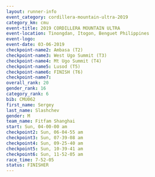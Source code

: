 ```yaml
---
layout: runner-info 
event_category: cordillera-mountain-ultra-2019 
category_km: cmu 
event-title: 2019 CORDILLERA MOUNTAIN ULTRA 
event-location: Tinongdan, Itogon, Benguet Philippines 
event-logo: 
event-date: 03-06-2019 
checkpoint-name2: Ambasa (T2) 
checkpoint-name3: West Ugo Summit (T3) 
checkpoint-name4: Mt Ugo Summit (T4) 
checkpoint-name5: Lusod (T5) 
checkpoint-name6: FINISH (T6) 
checkpoint-name7: 
overall_rank: 20
gender_rank: 16
category_rank: 6
bib: CMU062
first_name: Sergey
last_name: Slashchev
gender: M
team_name: Fitfam Shanghai
start: Sun, 04-00-00 am
checkpoint2: Sun, 06-04-55 am
checkpoint3: Sun, 07-39-08 am
checkpoint4: Sun, 09-25-40 am
checkpoint5: Sun, 10-39-41 am
checkpoint6: Sun, 11-52-05 am
race_time: 7-52-05
status: FINISHER
---
```

